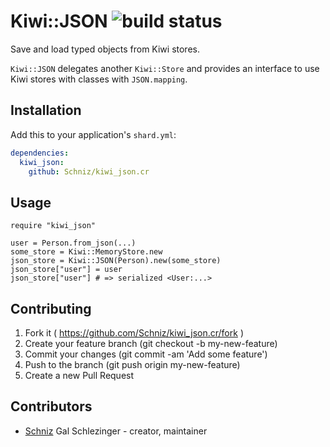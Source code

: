 # Kiwi::JSON ![build status](https://travis-ci.org/Schniz/kiwi_json.cr.svg?branch=master)

Save and load typed objects from Kiwi stores.

`Kiwi::JSON` delegates another `Kiwi::Store` and provides an interface to use Kiwi stores with classes with `JSON.mapping`.

## Installation

Add this to your application's `shard.yml`:

```yaml
dependencies:
  kiwi_json:
    github: Schniz/kiwi_json.cr
```

## Usage

```crystal
require "kiwi_json"

user = Person.from_json(...)
some_store = Kiwi::MemoryStore.new
json_store = Kiwi::JSON(Person).new(some_store)
json_store["user"] = user
json_store["user"] # => serialized <User:...>
```

## Contributing

1. Fork it ( https://github.com/Schniz/kiwi_json.cr/fork )
2. Create your feature branch (git checkout -b my-new-feature)
3. Commit your changes (git commit -am 'Add some feature')
4. Push to the branch (git push origin my-new-feature)
5. Create a new Pull Request

## Contributors

- [Schniz](https://github.com/Schniz) Gal Schlezinger - creator, maintainer
